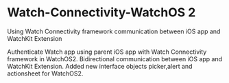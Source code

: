 # Watch-Connectivity-WatchOS 2
Using Watch Connectivity framework communication between iOS app and WatchKit Extension

Authenticate Watch app using parent iOS app with Watch Connectivity framework in WatchOS2. Bidirectional
communication between iOS app and WatchKit Extension. Added new interface objects picker,alert and actionsheet
for WatchOS2.
